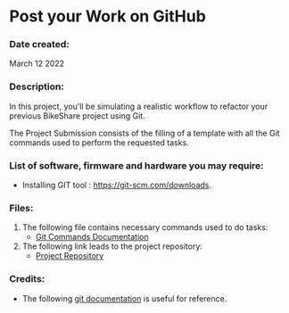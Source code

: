 # Post your Work on GitHub

### Date created:
March 12 2022

### Description:
In this project, you'll be simulating a realistic workflow to refactor your previous BikeShare project using Git.

The Project Submission consists of the filling of a template with all the Git commands used to perform the requested tasks.

### List of software, firmware and hardware you may require:
* Installing GIT tool : https://git-scm.com/downloads.

### Files:
1. The following file contains necessary commands used to do tasks:
   * [Git Commands Documentation](https://github.com/Rachel-R16/Programming-for-Data-Science-with-Python-Nanodegree-Program-Udacity/blob/main/Project%203-%20Github/Copy%20of%20Git%20Commands%20Documentation.pdf)
2. The following link leads to the project repository:
   * [Project Repository](https://github.com/Rachel-R16/Post-Your-Work-On-Github)

### Credits:
* The following [git documentation](https://git-scm.com/doc) is useful for reference.
